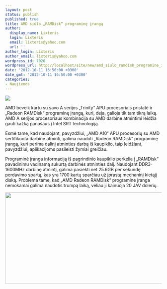 ```yaml
---
layout: post
status: publish
published: true
title: AMD siūlo „RAMDisk“ programinę įrangą
author:
  display_name: Lixteris
  login: Lixteris
  email: lixteris@yahoo.com
  url: ''
author_login: Lixteris
author_email: lixteris@yahoo.com
wordpress_id: 7026
wordpress_url: http://localhost/site/new/amd_siulo_ramdisk_programine_iranga/
date: '2012-10-11 16:50:00 +0300'
date_gmt: '2012-10-11 16:50:00 +0300'
categories:
- Naujienos
---
```

<p><div class="imgright"><img src="http://technews.lt/upload/amd-fusion_logo.jpg"  /></div></p>
<p>
	AMD beveik kartu su savo A serijos &bdquo;Trinity&ldquo; APU procesoriais pristatė ir &bdquo;Radeon RAMDisk&ldquo; programinę įrangą, kuri, deja, galioja tik tam tikrą laiką. AMD A serijos procesoriaus kombinacija su AMD darbine atmintimi leidžia gauti kažką pana&scaron;aus į Intel SRT technologiją.</p>
<p>
	Esmė tame, kad naudojant, pavyzdžiui, &bdquo;AMD A10&ldquo; APU procesorių su AMD sertifikuota darbine atminti, galima naudoti &bdquo;Radeon RAMDisk&ldquo; programinę įrangą, kuri perima dalinį atminties darbą i&scaron; kaupiklio, taip leidžiant, pavyzdžiui, aplikacijoms pasileisti žymiai greičiau.</p>
<p>
	Programinė įranga informaciją i&scaron; pagrindinio kaupiklio perkelia į &bdquo;RAMDisk&ldquo; pavadinimu vadinamą sukurtą darbinės atminties dalį. Naudojant DDR3-1600MHz darbinę atmintį, galima pasiekti net 25.6GB per sekundę perdavimo spartą, kas yra 1700 kartų sparčiau už įprastą mechaninį kietąjį diską. Problema tame, kad &bdquo;AMD Radeon RAMDisk&ldquo; programine įranga nemokamai galima naudotis trumpą laiką, vėliau ji kainuoja 20 JAV dolerių.</p>
<p>
	<img alt="" src="http://technews.lt/userfiles/amdramdisk.jpg" style="width: 520px; height: 293px;" /></p>
